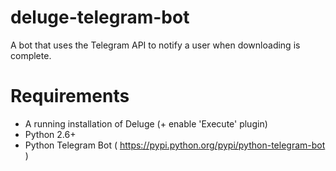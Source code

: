 # deluge-telegram-bot
A bot that uses the Telegram API to notify a user when downloading is complete.

# Requirements
- A running installation of Deluge (+ enable 'Execute' plugin)
- Python 2.6+
- Python Telegram Bot ( https://pypi.python.org/pypi/python-telegram-bot )
